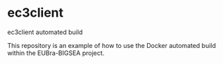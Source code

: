 # ec3client
ec3client automated build

This repository is an example of how to use the Docker automated build within the EUBra-BIGSEA project.
